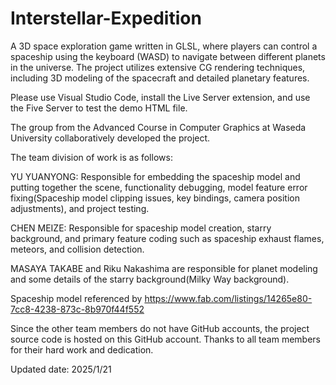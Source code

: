# Interstellar-Expedition
 A 3D space exploration game written in GLSL, where players can control a spaceship using the keyboard (WASD) to navigate between different planets in the universe. The project utilizes extensive CG rendering techniques, including 3D modeling of the spacecraft and detailed planetary features.
 
Please use Visual Studio Code, install the Live Server extension, and use the Five Server to test the demo HTML file. 

The group from the Advanced Course in Computer Graphics at Waseda University collaboratively developed the project. 

The team division of work is as follows:

YU YUANYONG: Responsible for embedding the spaceship model and putting together the scene, functionality debugging, model feature error fixing(Spaceship model clipping issues, key bindings, camera position adjustments), and project testing.

CHEN MEIZE: Responsible for spaceship model creation, starry background, and primary feature coding such as spaceship exhaust flames, meteors, and collision detection.

MASAYA TAKABE and Riku Nakashima are responsible for planet modeling and some details of the starry background(Milky Way background).

Spaceship model referenced by https://www.fab.com/listings/14265e80-7cc8-4238-873c-8b970f44f552

Since the other team members do not have GitHub accounts, the project source code is hosted on this GitHub account.
Thanks to all team members for their hard work and dedication. 

Updated date: 2025/1/21
